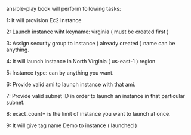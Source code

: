 ansible-play book will perform following tasks:

1: It will provision Ec2 Instance 

2: Launch instance wiht keyname: virginia ( must be created first )

3: Assign security group to instance ( already created ) name can be anything.

4: It will launch instance in North Virginia ( us-east-1 ) region

5: Instance type: can by anything you want.

6: Provide valid ami to launch instance with that ami.

7: Provide valid subnet ID in order to launch an instance in that particular subnet.

8: exact_count= is the limit of instance you want to launch at once.

9: It will give tag name Demo to instance ( launched )
